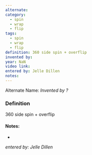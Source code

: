 ```yaml
---
alternate: 
category:
  - spin
  - wrap
  - flip
tags:
  - spin
  - wrap
  - flip
definition: 360 side spin + overflip
invented by: 
year: NaN
video link: 
entered by: Jelle Dillen
notes: 
---
```

Alternate Name: 
*Invented by ?*

### Definition
360 side spin + overflip


#### Notes:
- 
*entered by: Jelle Dillen*
